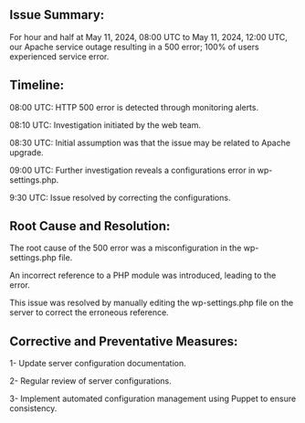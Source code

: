 ## Issue Summary:

For hour and half at May 11, 2024, 08:00 UTC to May 11, 2024, 12:00 UTC, our Apache service outage resulting in a 500 error; 100% of users experienced service error.

## Timeline:

08:00 UTC: HTTP 500 error is detected through monitoring alerts.

08:10 UTC: Investigation initiated by the web team.

08:30 UTC: Initial assumption was that the issue may be related to Apache upgrade.

09:00 UTC: Further investigation reveals a configurations error in wp-settings.php.

9:30 UTC: Issue resolved by correcting the configurations.

## Root Cause and Resolution:

The root cause of the 500 error was a misconfiguration in the wp-settings.php file.

An incorrect reference to a PHP module was introduced, leading to the error.

This issue was resolved by manually editing the wp-settings.php file on the server to correct the erroneous reference.

## Corrective and Preventative Measures:

1- Update server configuration documentation.

2- Regular review of server configurations.

3- Implement automated configuration management using Puppet to ensure consistency.
